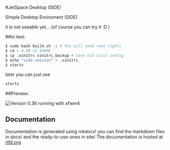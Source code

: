 #JetSpace Desktop (SIDE)

SImple Desktop Enviroment (SIDE)

it is not useable yet... (of course you can try it :D )

##to test:


```bash
$ sudo bash build.sh -i # You will need root rights
$ cd ~ # OR cd $HOME
$ cp .xinitrc xinitrc_backup # Save old xinit config
$ echo "side-session" > .xinitrc
$ startx
```
later you can just use
```bash
startx
```

##Preview:

![Version 0.36](http://s7.postimg.org/x472b6pmz/side_0_36.png  "Screenshot Version 0.36 with XFWM4")
running with xfwm4

 ## Documentation

 Documentation is generated using mkdocs! you can find the markdown files in docs/ and the ready-to-use-ones in site/
 The documentation is hosted at [rtfd.org](http://side.rtfd.org/)
